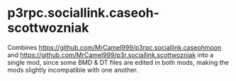 # p3rpc.sociallink.caseoh-scottwozniak
Combines https://github.com/MrCamel999/p3rpc.sociallink.caseohmoon and https://github.com/MrCamel999/p3r.sociallink.scottwozniak into a single mod, since some BMD & DT files are edited in both mods, making the mods slightly incompatible with one another.
